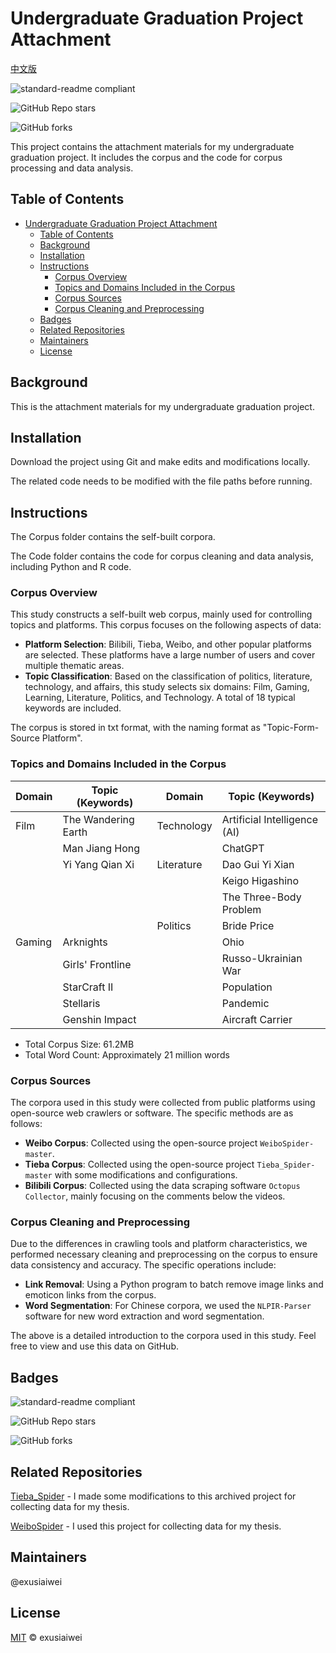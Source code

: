 # Undergraduate Graduation Project Attachment

[中文版](https://github.com/exusiaiwei/undergraduate-graduation-project-attachment/blob/main/readme.zh-CN.md)

![standard-readme compliant](https://img.shields.io/badge/readme%20style-standard-brightgreen.svg?style=flat-square)

![GitHub Repo stars](https://img.shields.io/github/stars/exusiaiwei/undergraduate-graduation-project-attachment)

![GitHub forks](https://img.shields.io/github/forks/exusiaiwei/undergraduate-graduation-project-attachment)

This project contains the attachment materials for my undergraduate graduation project. It includes the corpus and the code for corpus processing and data analysis.

## Table of Contents

- [Undergraduate Graduation Project Attachment](#undergraduate-graduation-project-attachment)
  - [Table of Contents](#table-of-contents)
  - [Background](#background)
  - [Installation](#installation)
  - [Instructions](#instructions)
    - [Corpus Overview](#corpus-overview)
    - [Topics and Domains Included in the Corpus](#topics-and-domains-included-in-the-corpus)
    - [Corpus Sources](#corpus-sources)
    - [Corpus Cleaning and Preprocessing](#corpus-cleaning-and-preprocessing)
  - [Badges](#badges)
  - [Related Repositories](#related-repositories)
  - [Maintainers](#maintainers)
  - [License](#license)

## Background

This is the attachment materials for my undergraduate graduation project.

## Installation

Download the project using Git and make edits and modifications locally.

The related code needs to be modified with the file paths before running.

## Instructions

The Corpus folder contains the self-built corpora.

The Code folder contains the code for corpus cleaning and data analysis, including Python and R code.

### Corpus Overview
This study constructs a self-built web corpus, mainly used for controlling topics and platforms. This corpus focuses on the following aspects of data:

- **Platform Selection**: Bilibili, Tieba, Weibo, and other popular platforms are selected. These platforms have a large number of users and cover multiple thematic areas.
- **Topic Classification**: Based on the classification of politics, literature, technology, and affairs, this study selects six domains: Film, Gaming, Learning, Literature, Politics, and Technology. A total of 18 typical keywords are included.

The corpus is stored in txt format, with the naming format as "Topic-Form-Source Platform".

### Topics and Domains Included in the Corpus

| Domain | Topic (Keywords) | Domain | Topic (Keywords) |
|--------|-----------------|--------|-----------------|
| Film   | The Wandering Earth | Technology | Artificial Intelligence (AI) |
|        | Man Jiang Hong |          | ChatGPT |
|        | Yi Yang Qian Xi | Literature | Dao Gui Yi Xian |
|        |                 |          | Keigo Higashino |
|        |                 |          | The Three-Body Problem |
|        |                 | Politics | Bride Price |
| Gaming | Arknights |             | Ohio |
|        | Girls' Frontline |       | Russo-Ukrainian War |
|        | StarCraft II |          | Population |
|        | Stellaris |             | Pandemic |
|        | Genshin Impact |         | Aircraft Carrier |

- Total Corpus Size: 61.2MB
- Total Word Count: Approximately 21 million words

### Corpus Sources
The corpora used in this study were collected from public platforms using open-source web crawlers or software. The specific methods are as follows:

- **Weibo Corpus**: Collected using the open-source project `WeiboSpider-master`.
- **Tieba Corpus**: Collected using the open-source project `Tieba_Spider-master` with some modifications and configurations.
- **Bilibili Corpus**: Collected using the data scraping software `Octopus Collector`, mainly focusing on the comments below the videos.

### Corpus Cleaning and Preprocessing
Due to the differences in crawling tools and platform characteristics, we performed necessary cleaning and preprocessing on the corpus to ensure data consistency and accuracy. The specific operations include:

- **Link Removal**: Using a Python program to batch remove image links and emoticon links from the corpus.
- **Word Segmentation**: For Chinese corpora, we used the `NLPIR-Parser` software for new word extraction and word segmentation.

The above is a detailed introduction to the corpora used in this study. Feel free to view and use this data on GitHub.

## Badges

![standard-readme compliant](https://img.shields.io/badge/readme%20style-standard-brightgreen.svg?style=flat-square)

![GitHub Repo stars](https://img.shields.io/github/stars/exusiaiwei/undergraduate-graduation-project-attachment)

![GitHub forks](https://img.shields.io/github/forks/exusiaiwei/undergraduate-graduation-project-attachment)

## Related Repositories

[Tieba_Spider](https://github.com/Aqua-Dream/Tieba_Spider) - I made some modifications to this archived project for collecting data for my thesis.

[WeiboSpider](https://github.com/nghuyong/WeiboSpider) - I used this project for collecting data for my thesis.

## Maintainers

@exusiaiwei

## License

[MIT](LICENSE) © exusiaiwei
